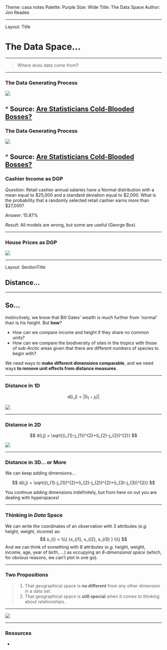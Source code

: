 Theme: casa notes
Palette: Purple
Size: Wide
Title: The Data Space
Author: Jon Reades

---
Layout: Title
# The Data Space...

---

> Where does data come from?

<!-- ---
## The Data Generating Process

![](img/DGP-1.png)

^ Source: [Are Statisticians Cold-Blooded Bosses?](https://doi.org/10.1111/j.1467-9639.2012.00524.x)
-->
---
### The Data Generating Process

![](img/DGP-2.png)

^ Source: [Are Statisticians Cold-Blooded Bosses?](https://doi.org/10.1111/j.1467-9639.2012.00524.x)
---
### The Data Generating Process

![](img/DGP-3.png)

^ Source: [Are Statisticians Cold-Blooded Bosses?](https://doi.org/10.1111/j.1467-9639.2012.00524.x)
---
### Cashier Income as DGP

*Question*: Retail cashier annual salaries have a Normal distribution with a mean equal to $25,000 and a standard deviation equal to $2,000. What is the probability that a randomly selected retail cashier earns more than $27,000?

*Answer*: 15.87%

*Result*: All models are wrong, but some are useful (George Box)

---
### House Prices as DGP

![](img/House_Prices_by_Region.png)

---
Layout: SectionTitle
## Distance...

---
## So...

Instinctively, we know that Bill Gates' wealth is much further from 'normal' than is his height. But **how**?

- How can we *compare* income and height if they share no common units?
- How can we compare the biodiversity of sites in the tropics with those of sub-Arctic areas given that there are different numbers of species to begin with?

We need ways to **make different dimensions comparable**, and we need ways **to remove unit effects from distance measures**.

---
### Distance in 1D

$$
d(i,j) = |(i_{1}-j_{1})|
$$

![](img/Distance-1D.png)

---
### Distance in 2D

$$
d(i,j) = \sqrt{(i_{1}-j_{1})^{2}+(i_{2}-j_{2})^{2}}
$$

![](img/Distance-2D.png)

---
### Distance in 3D... or More

We can keep adding dimensions...

$$
d(i,j) = \sqrt{(i_{1}-j_{1})^{2}+(i_{2}-j_{2})^{2}+(i_{3}-j_{3})^{2}}
$$

You continue adding dimensions indefinitely, but from here on out you are dealing with hyperspaces!

---
### Thinking in *Data* Space

We can write the coordinates of an observation with 3 attributes (*e.g*. height, weight, income) as:
$$
x_{i} = \\\{ {x_{i1}, x_{i2}, x_{i3} } \\\}
$$
 And we can think of something with 8 attributes (*e.g*. height, weight, income, age, year of birth, ...) as occupying an *8-dimensional space* (which, for obvious reasons, we can’t plot in one go).

---
### Two Propositions

> 1. That geographical space is **no different** from any other dimension in a data set.
> 2. That geographical space is **still special** when it comes to thinking about relationships.

---
![](img/Pigs_in_Spaaaaaaaace.png)

---
### Resources

- 
